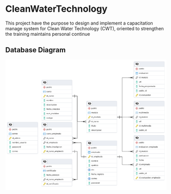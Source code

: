 
# CleanWaterTechnology

This project have the purpose to design and implement a capacitation manage system for Clean Water Technology (CWT), oriented to strengthen the training maintains personal continue

## Database Diagram

![ERD Diagram](database/db_postgresql.png)

